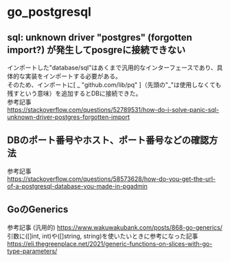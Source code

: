 # go_postgresql

## sql: unknown driver "postgres" (forgotten import?) が発生してposgreに接続できない
インポートした"database/sql"はあくまで汎用的なインターフェースであり、具体的な実装をインポートする必要がある。  
そのため、インポートに[ _ "github.com/lib/pq" ]（先頭の"_"は使用しなくても残すという意味）を追加するとDBに接続できた。  
参考記事  
https://stackoverflow.com/questions/52789531/how-do-i-solve-panic-sql-unknown-driver-postgres-forgotten-import

## DBのポート番号やホスト、ポート番号などの確認方法
参考記事  
https://stackoverflow.com/questions/58573628/how-do-you-get-the-url-of-a-postgresql-database-you-made-in-pgadmin

## GoのGenerics
参考記事  (汎用的)
https://www.wakuwakubank.com/posts/868-go-generics/
引数に([]int, int)や([]string, string)を使いたいときに参考になった記事  
https://eli.thegreenplace.net/2021/generic-functions-on-slices-with-go-type-parameters/
